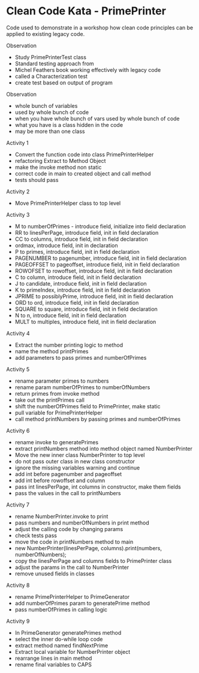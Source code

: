 # Clean Code Kata - PrimePrinter

Code used to demonstrate in a workshop how clean code principles can be
applied to existing legacy code.

Observation

- Study PrimePrinterTest class
- Standard testing approach from
- Michel Feathers book working effectively with legacy code
- called a Characterization test
- create test based on output of program

Observation

- whole bunch of variables
- used by whole bunch of code
- when you have whole bunch of vars used by whole bunch of code
- what you have is a class hidden in the code
- may be more than one class

Activity 1

- Convert the function code into class PrimePrinterHelper
- refactoring Extract to Method Object
- make the invoke method non static
- correct code in main to created object and call method
- tests should pass

Activity 2

- Move PrimePrinterHelper class to top level



Activity 3

- M to numberOfPrimes - introduce field, 
initialize into field declaration
- RR to linesPerPage, introduce field, 
init in field declaration
- CC to columns, introduce field, 
               init in field declaration
- ordmax, introduce field, init in declaration
- P to primes, introduce field, 
               init in field declaration
- PAGENUMBER to pagenumber, introduce field, 
               init in field declaration
- PAGEOFFSET to pageoffset, introduce field, 
               init in field declaration
- ROWOFSET to rowoffset, introduce field, 
               init in field declaration
- C to column, introduce field, 
               init in field declaration
- J to candidate, introduce field, 
               init in field declaration
- K to primeIndex, introduce field, 
               init in field declaration
- JPRIME to possiblyPrime, introduce field, 
               init in field declaration
- ORD to ord, introduce field, 
               init in field declaration
- SQUARE to square, introduce field, 
               init in field declaration
- N to n, introduce field, 
               init in field declaration
- MULT to multiples, introduce field, 
               init in field declaration
               
Activity 4

- Extract the number printing logic to method
- name the method printPrimes
- add parameters to pass primes and numberOfPrimes

Activity 5

- rename parameter primes to numbers
- rename param numberOfPrimes to numberOfNumbers
- return primes from invoke method
- take out the printPrimes call
- shift the numberOfPrimes field to PrimePrinter, make static
- pull variable for PrimePrinterHelper
- call method printNumbers by passing primes and numberOfPrimes 

Activity 6

- rename invoke to generatePrimes
- extract printNumbers method into method object named NumberPrinter
- Move the new inner class NumberPrinter to top level
- do not pass outer class in new class constructor
- ignore the missing variables warning and continue
- add int before pagenumber and pageoffset
- add int before rowoffset and column
- pass int linesPerPage, int columns in constructor, make them fields
- pass the values in the call to printNumbers

Activity 7

- rename NumberPrinter.invoke to print
- pass numbers and numberOfNumbers in print method
- adjust the calling code by changing params
- check tests pass
- move the code in printNumbers method to main
- new NumberPrinter(linesPerPage, columns).print(numbers, numberOfNumbers);
- copy the linesPerPage and columns fields to PrimePrinter class
- adjust the params in the call to NumberPrinter
- remove unused fields in classes

Activity 8

- rename PrimePrinterHelper to PrimeGenerator
- add numberOfPrimes param to generatePrime method
- pass numberOfPrimes in calling logic

Activity 9

- In PrimeGenerator generatePrimes method
- select the inner do-while loop code
- extract method named findNextPrime
- Extract local variable for NumberPrinter object
- rearrange lines in main method
- rename final variables to CAPS

